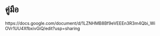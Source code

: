 <h1>คู่มือ</h1>
https://docs.google.com/document/d/1LZNHMB8Bf9eVEEEn3R3m4Qbi_WiOVr1UU4XfbxivGiQ/edit?usp=sharing
